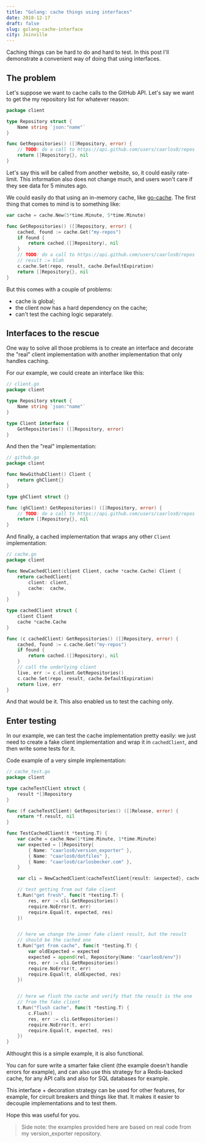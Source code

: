 ```yaml
---
title: "Golang: cache things using interfaces"
date: 2018-12-17
draft: false
slug: golang-cache-interface
city: Joinville
---
```


Caching things can be hard to do and hard to test. In this post I'll demonstrate a convenient way of doing that using interfaces.

<!--more-->

## The problem

Let's suppose we want to cache calls to the GitHub API. Let's say we want
to get the my repository list for whatever reason:

```go
package client

type Repository struct {
	Name string `json:"name"`
}

func GetRepositories() ([]Repository, error) {
	// TODO: do a call to https://api.github.com/users/caarlos0/repos
	return []Repository{}, nil
}
```

Let's say this will be called from another website, so, it could easily
rate-limit. This information also does not change much, and users won't care
if they see data for 5 minutes ago.

We could easily do that using an in-memory cache, like [go-cache](https://github.com/patrickmn/go-cache). The
first thing that comes to mind is to something like:

```go
var cache = cache.New(5*time.Minute, 5*time.Minute)

func GetRepositories() ([]Repository, error) {
	cached, found := cache.Get("my-repos")
	if found {
		return cached.([]Repository), nil
	}
	// TODO: do a call to https://api.github.com/users/caarlos0/repos
	// result := blah
	c.cache.Set(repo, result, cache.DefaultExpiration)
	return []Repository{}, nil
}
```

But this comes with a couple of problems:

- cache is global;
- the client now has a hard dependency on the cache;
- can't test the caching logic separately.

## Interfaces to the rescue

One way to solve all those problems is to create an interface and decorate
the "real" client implementation with another implementation that only handles
caching.

For our example, we could create an interface like this:

```go
// client.go
package client

type Repository struct {
	Name string `json:"name"`
}

type Client interface {
	GetRepositories() ([]Repository, error)
}
```

And then the "real" implementation:

```go
// github.go
package client

func NewGithubClient() Client {
	return ghClient{}
}

type ghClient struct {}

func (ghClient) GetRepositories() ([]Repository, error) {
	// TODO: do a call to https://api.github.com/users/caarlos0/repos
	return []Repository{}, nil
}
```

And finally, a cached implementation that wraps any other `Client`
implementation:

```go
// cache.go
package client

func NewCachedClient(client Client, cache *cache.Cache) Client {
	return cachedClient{
		client: client,
		cache:  cache,
	}
}

type cachedClient struct {
	client Client
	cache *cache.Cache
}

func (c cachedClient) GetRepositories() ([]Repository, error) {
	cached, found := c.cache.Get("my-repos")
	if found {
		return cached.([]Repository), nil
	}
	// call the underlying client
	live, err := c.client.GetRepositories()
	c.cache.Set(repo, result, cache.DefaultExpiration)
	return live, err
}
```

And that would be it. This also enabled us to test the caching only.

## Enter testing

In our example, we can test the cache implementation pretty easily: we just
need to create a fake client implementation and wrap it in `cachedClient`,
and then write some tests for it.

Code example of a very simple implementation:

```go
// cache_test.go
package client

type cacheTestClient struct {
	result *[]Repository
}

func (f cacheTestClient) GetRepositories() ([]Release, error) {
	return *f.result, nil
}

func TestCachedClient(t *testing.T) {
	var cache = cache.New(1*time.Minute, 1*time.Minute)
	var expected = []Repository{
		{ Name: "caarlos0/version_exporter" },
		{ Name: "caarlos0/dotfiles" },
		{ Name: "caarlos0/carlosbecker.com" },
	}

	var cli = NewCachedClient(cacheTestClient{result: &expected}, cache)

	// test getting from out fake client
	t.Run("get fresh", func(t *testing.T) {
		res, err := cli.GetRepositories()
		require.NoError(t, err)
		require.Equal(t, expected, res)
	})


	// here we change the inner fake client result, but the result
	// should be the cached one
	t.Run("get from cache", func(t *testing.T) {
		var oldExpected = expected
		expected = append(rel, Repository{Name: "caarlos0/env"})
		res, err := cli.GetRepositories()
		require.NoError(t, err)
		require.Equal(t, oldExpected, res)
	})


	// here we flush the cache and verify that the result is the one
	// from the fake client
	t.Run("flush cache", func(t *testing.T) {
		c.Flush()
		res, err := cli.GetRepositories()
		require.NoError(t, err)
		require.Equal(t, expected, res)
	})
}
```

Althought this is a simple example, it is also functional.

You can for sure write a smarter fake client (the example doesn't handle errors
for example), and can also use this strategy for a Redis-backed cache, for
any API calls and also for SQL databases for example.

This interface + decoration strategy can be used for other features, for
example, for circuit breakers and things like that. It makes it easier to
decouple implementations and to test them.

Hope this was useful for you.

> Side note: the examples provided here are based on real code from
> my version_exporter repository.
